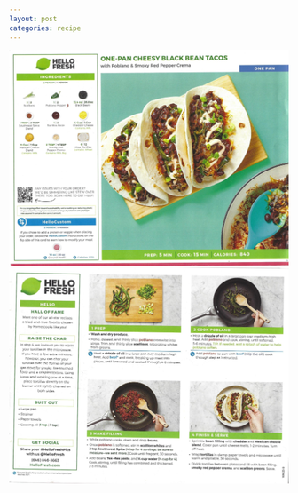 ```yaml
---
layout: post
categories: recipe
---
```


![alt text](/media/Hello_Fresh/Scan_0019.jpg "One-Pan Cheesy Black Bean Tacos Front")
![alt text](/media/Hello_Fresh/Scan_0020.jpg "One-Pan Cheesy Black Bean Tacos Back")
